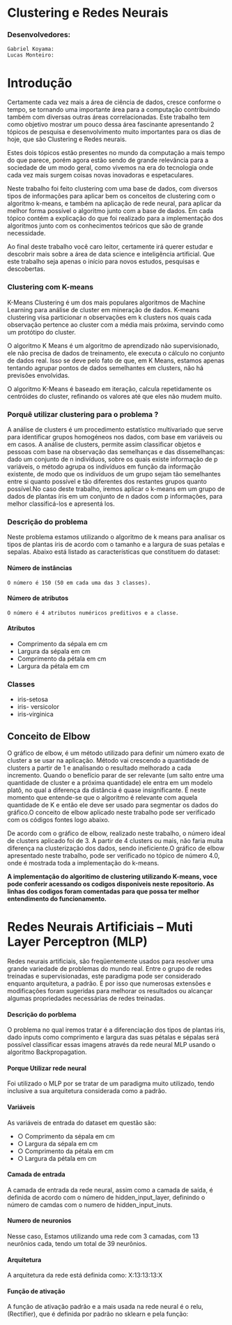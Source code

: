 # Clustering e Redes Neurais

### Desenvolvedores: 

    Gabriel Koyama: 
    Lucas Monteiro: 
    
# Introdução

   Certamente cada vez mais a área de ciência de dados, cresce conforme o
tempo, se tornando uma importante área para a computação contribuindo também
com diversas outras áreas correlacionadas. Este trabalho tem como objetivo mostrar
um pouco dessa área fascinante apresentando 2 tópicos de pesquisa e
desenvolvimento muito importantes para os dias de hoje, que são Clustering e
Redes neurais.

   Estes dois tópicos estão presentes no mundo da computação a mais tempo
do que parece, porém agora estão sendo de grande relevância para a sociedade de
um modo geral, como vivemos na era do tecnologia onde cada vez mais surgem
coisas novas inovadoras e espetaculares.

   Neste trabalho foi feito clustering com uma base de dados, com diversos
tipos de informações para aplicar bem os conceitos de clustering com o algoritmo
k-means, e também na aplicação de rede neural, para aplicar da melhor forma
possível o algoritmo junto com a base de dados. Em cada tópico contém a
explicação do que foi realizado para a implementação dos algoritmos junto com os
conhecimentos teóricos que são de grande necessidade.

   Ao final deste trabalho você caro leitor, certamente irá querer estudar e
descobrir mais sobre a área de data science e inteligência artificial. Que este
trabalho seja apenas o início para novos estudos, pesquisas e descobertas.

### Clustering com K-means

  K-Means Clustering é um dos mais populares algoritmos de Machine
Learning para análise de cluster em mineração de dados. K-means clustering visa
particionar n observações em k clusters nos quais cada observação pertence ao
cluster com a média mais próxima, servindo como um protótipo do cluster.

  O algoritmo K Means é um algoritmo de aprendizado não supervisionado, ele
não precisa de dados de treinamento, ele executa o cálculo no conjunto de dados
real. Isso se deve pelo fato de que, em K Means, estamos apenas tentando agrupar
pontos de dados semelhantes em clusters, não há previsões envolvidas. 
  
  O algoritmo K-Means é baseado em iteração, calcula repetidamente os centróides do
cluster, refinando os valores até que eles não mudem muito.

### Porquê utilizar clustering para o problema ?
  A análise de clusters é um procedimento estatístico multivariado que serve
para identificar grupos homogéneos nos dados, com base em variáveis ou em
casos. A análise de clusters, permite assim classificar objetos e pessoas com base
na observação das semelhanças e das dissemelhanças: dado um conjunto de n
indivíduos, sobre os quais existe informação de p variáveis, o método agrupa os
indivíduos em função da informação existente, de modo que os indivíduos de um
grupo sejam tão semelhantes entre si quanto possível e tão diferentes dos restantes
grupos quanto possível.No caso deste trabalho, iremos aplicar o k-means em um
grupo de dados de plantas íris em um conjunto de n dados com p informações, para
melhor classificá-los e apresentá los.

### Descrição do problema
Neste problema estamos utilizando o algoritmo de k means para analisar os
tipos de plantas íris de acordo com o tamanho e a largura de suas petalas e
sepalas. Abaixo está listado as características que constituem do dataset:

#### Número de instâncias
    O número é 150 (50 em cada uma das 3 classes).
    
#### Número de atributos
    O número é 4 atributos numéricos preditivos e a classe.
    
#### Atributos
- Comprimento da sépala em cm
- Largura da sépala em cm
- Comprimento da pétala em cm
- Largura da pétala em cm

### Classes
- iris-setosa
- iris- versicolor
- iris-virginica

## Conceito de Elbow
  
  O gráfico de elbow, é um método utilizado para definir um número exato de
cluster a se usar na aplicação. Método vai crescendo a quantidade de clusters a
partir de 1 e analisando o resultado melhorado a cada incremento. Quando o
benefício parar de ser relevante (um salto entre uma quantidade de cluster e a
próxima quantidade) ele entra em um modelo platô, no qual a diferença da distância
é quase insignificante. É neste momento que entende-se que o algoritmo é
relevante com aquela quantidade de K e então ele deve ser usado para segmentar
os dados do gráfico.O conceito de elbow aplicado neste trabalho pode ser verificado
com os códigos fontes logo abaixo.

  De acordo com o gráfico de elbow, realizado neste trabalho, o número ideal
de clusters aplicado foi de 3. A partir de 4 clusters ou mais, não faria muita diferença
na clusterização dos dados, sendo ineficiente.O gráfico de elbow apresentado neste
trabalho, pode ser verificado no tópico de número 4.0, onde é mostrada toda a
implementação do k-means.

**A implementação do algoritimo de clustering utilizando K-means, voce pode conferir acessando os codigos disponiveis neste repositorio. As linhas dos codigos foram comentadas para que possa ter melhor entendimento do funcionamento.**


# Redes Neurais Artificiais – Muti Layer Perceptron (MLP)

  Redes neurais artificiais, são freqüentemente usados para resolver uma grande variedade de problemas do mundo real. Entre o grupo de redes treinadas e supervisionadas, este paradigma pode ser considerado enquanto arquitetura, a padrão. É por isso que numerosas extensões e modificações foram sugeridas para melhorar os resultados ou alcançar algumas propriedades necessárias de redes treinadas.
  
#### Descrição do porblema
  
  O problema no qual iremos tratar é a diferenciação dos tipos de plantas íris, dado inputs como comprimento e largura das suas pétalas e sépalas será possível classificar essas imagens através da rede neural MLP usando o algoritmo Backpropagation.

#### Porque Utilizar rede neural
  Foi utilizado o MLP por se tratar de um paradigma muito utilizado, tendo inclusive a sua arquitetura considerada como a padrão.
  
#### Variáveis

As variáveis de entrada do dataset em questão são:
- ○ Comprimento da sépala em cm
- ○ Largura da sépala em cm
- ○ Comprimento da pétala em cm
- ○ Largura da pétala em cm

#### Camada de entrada
  A camada de entrada da rede neural, assim como a camada de saída, é definida de acordo com o número de hidden_input_layer, definindo o número de camdas com o numero de hidden_input_inuts.
  
#### Numero de neuronios
  Nesse caso, Estamos utilizando uma rede com 3 camadas, com 13 neurônios cada, tendo um total de 39 neurônios.
  
#### Arquitetura
  A arquitetura da rede está definida como: X:13:13:13:X

#### Função de ativação
  A função de ativação padrão e a mais usada na rede neural é o relu, (Rectifier), que é definida por padrão no sklearn e pela função:


          
